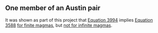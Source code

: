 ## One member of an Austin pair

It was shown as part of this project that [Equation 3994](https://teorth.github.io/equational_theories/implications/?3994) implies [Equation 3588](https://teorth.github.io/equational_theories/implications/?3588) [for finite magmas](https://teorth.github.io/equational_theories/blueprint/infinite-model-chapter.html#finite_imp_3994_3588), but [not for infinite magmas](https://teorth.github.io/equational_theories/blueprint/infinite-model-chapter.html#non_imp_3994_3588_thm).
